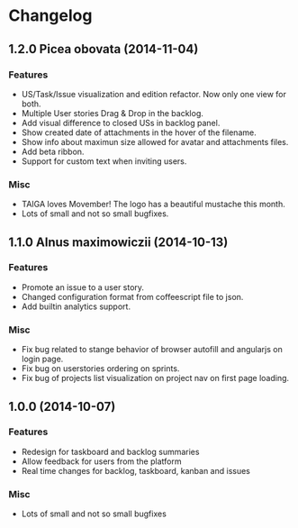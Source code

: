 # Changelog #

## 1.2.0 Picea obovata (2014-11-04)

### Features

- US/Task/Issue visualization and edition refactor. Now only one view for both.
- Multiple User stories Drag & Drop in the backlog.
- Add visual difference to closed USs in backlog panel.
- Show created date of attachments in the hover of the filename.
- Show info about maximun size allowed for avatar and attachments files.
- Add beta ribbon.
- Support for custom text when inviting users.

### Misc

- TAIGA loves Movember! The logo has a beautiful mustache this month.
- Lots of small and not so small bugfixes.


## 1.1.0 Alnus maximowiczii (2014-10-13)

### Features ###

- Promote an issue to a user story.
- Changed configuration format from coffeescript file to json.
- Add builtin analytics support.

### Misc ###

- Fix bug related to stange behavior of browser autofill and angularjs on login page.
- Fix bug on userstories ordering on sprints.
- Fix bug of projects list visualization on project nav on first page loading.


## 1.0.0 (2014-10-07)

### Features ###

- Redesign for taskboard and backlog summaries
- Allow feedback for users from the platform
- Real time changes for backlog, taskboard, kanban and issues

### Misc ###

- Lots of small and not so small bugfixes
